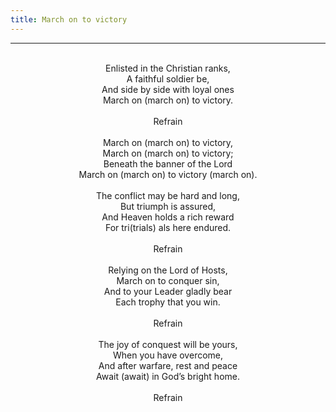 ```yaml
---
title: March on to victory
---
```


---
<center>
<br/>
Enlisted in the Christian ranks,<br/>
A faithful soldier be,<br/>
And side by side with loyal ones<br/>
March on (march on) to victory.<br/>
<br/>
Refrain<br/>
<br/>
March on (march on) to victory,<br/>
March on (march on) to victory;<br/>
Beneath the banner of the Lord<br/>
March on (march on) to victory (march on).<br/>
<br/>
The conflict may be hard and long,<br/>
But triumph is assured,<br/>
And Heaven holds a rich reward<br/>
For tri(trials) als here endured.<br/>
<br/>
Refrain<br/>
<br/>
Relying on the Lord of Hosts,<br/>
March on to conquer sin,<br/>
And to your Leader gladly bear<br/>
Each trophy that you win.<br/>
<br/>
Refrain<br/>
<br/>
The joy of conquest will be yours,<br/>
When you have overcome,<br/>
And after warfare, rest and peace<br/>
Await (await) in God’s bright home.<br/>
<br/>
Refrain<br/>

</center>